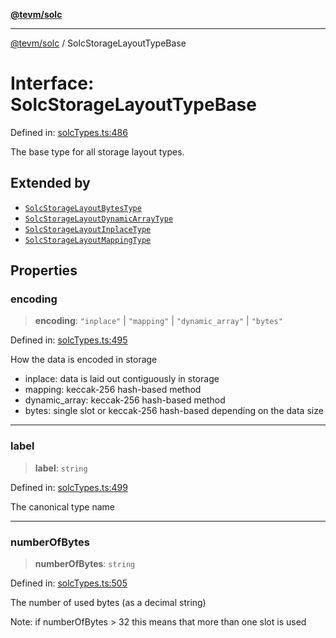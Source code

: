 [**@tevm/solc**](../README.md)

***

[@tevm/solc](../globals.md) / SolcStorageLayoutTypeBase

# Interface: SolcStorageLayoutTypeBase

Defined in: [solcTypes.ts:486](https://github.com/evmts/compiler/blob/main/packages/solc/src/solcTypes.ts#L486)

The base type for all storage layout types.

## Extended by

- [`SolcStorageLayoutBytesType`](SolcStorageLayoutBytesType.md)
- [`SolcStorageLayoutDynamicArrayType`](SolcStorageLayoutDynamicArrayType.md)
- [`SolcStorageLayoutInplaceType`](SolcStorageLayoutInplaceType.md)
- [`SolcStorageLayoutMappingType`](SolcStorageLayoutMappingType.md)

## Properties

### encoding

> **encoding**: `"inplace"` \| `"mapping"` \| `"dynamic_array"` \| `"bytes"`

Defined in: [solcTypes.ts:495](https://github.com/evmts/compiler/blob/main/packages/solc/src/solcTypes.ts#L495)

How the data is encoded in storage

- inplace: data is laid out contiguously in storage
- mapping: keccak-256 hash-based method
- dynamic_array: keccak-256 hash-based method
- bytes: single slot or keccak-256 hash-based depending on the data size

***

### label

> **label**: `string`

Defined in: [solcTypes.ts:499](https://github.com/evmts/compiler/blob/main/packages/solc/src/solcTypes.ts#L499)

The canonical type name

***

### numberOfBytes

> **numberOfBytes**: `string`

Defined in: [solcTypes.ts:505](https://github.com/evmts/compiler/blob/main/packages/solc/src/solcTypes.ts#L505)

The number of used bytes (as a decimal string)

Note: if numberOfBytes > 32 this means that more than one slot is used
